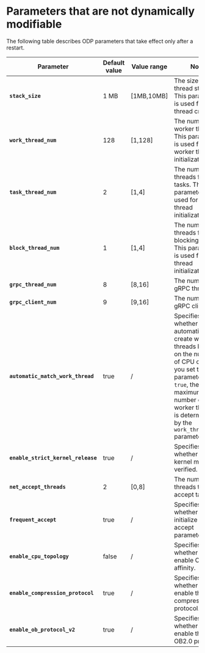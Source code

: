 # Parameters that are not dynamically modifiable

The following table describes ODP parameters that take effect only after a restart.

| **Parameter** | **Default value** | **Value range** | **Note** |
|-----------------------------------|---------|--------------|------------------------------------------------------|
| **`stack_size`** | 1 MB | \[1MB,10MB\] | The size of the thread stack. This parameter is used for thread creation.  |
| **`work_thread_num`** | 128 | \[1,128\] | The number of worker threads. This parameter is used for worker thread initialization.  |
| **`task_thread_num`** | 2 | \[1,4\] | The number of threads for tasks. This parameter is used for task thread initialization.  |
| **`block_thread_num`** | 1 | \[1,4\] | The number of threads for blocking tasks. This parameter is used for thread initialization.  |
| **`grpc_thread_num`** | 8 | \[8,16\] | The number of gRPC threads.  |
| **`grpc_client_num`** | 9 | \[9,16\] | The number of gRPC clients.  |
| **`automatic_match_work_thread`** | true | / | Specifies whether to automatically create worker threads based on the number of CPU cores. If you set the parameter to `true`, the maximum number of worker threads is determined by the `work_thread_num` parameter.  |
| **`enable_strict_kernel_release`** | true | / | Specifies whether the OS kernel must be verified.  |
| **`net_accept_threads`** | 2 | \[0,8\] | The number of threads that run accept tasks.  |
| **`frequent_accept`** | true | / | Specifies whether to initialize the net accept parameter.  |
| **`enable_cpu_topology`** | false | / | Specifies whether to enable CPU affinity.  |
| **`enable_compression_protocol`** | true | / | Specifies whether to enable the compression protocol.  |
| **`enable_ob_protocol_v2`** | true | / | Specifies whether to enable the OB2.0 protocol.  |
